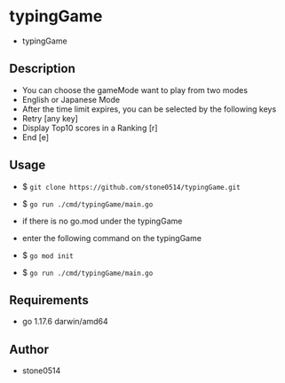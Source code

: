 # typingGame

* typingGame

## Description

* You can choose the gameMode want to play from two modes
* English or Japanese Mode
* After the time limit expires, you can be selected by the following keys
* Retry                             [any key]
* Display Top10 scores in a Ranking [r]
* End                               [e]

## Usage

* $ `git clone https://github.com/stone0514/typingGame.git`
* $ `go run ./cmd/typingGame/main.go`

* if there is no go.mod under the typingGame
* enter the following command on the typingGame
* $ `go mod init`
* $ `go run ./cmd/typingGame/main.go`

## Requirements

* go 1.17.6 darwin/amd64

## Author

* stone0514
